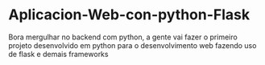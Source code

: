 # Aplicacion-Web-con-python-Flask
Bora mergulhar no backend com python, a gente vai fazer o primeiro projeto desenvolvido em python para o desenvolvimento web fazendo uso de flask e demais frameworks
